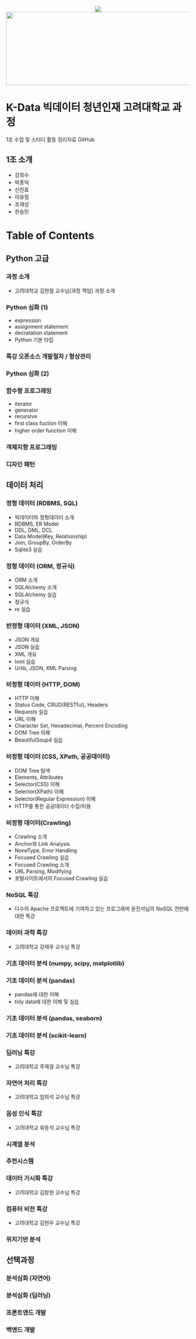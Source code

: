 <center>
  <img src='https://ifh.cc/g/M9YjL.png' />
  <img src='https://enveco.korea.ac.kr/_res/enveco/img/quick_link_03.png' width='850' height='200' align='center'/>
</center>

# K-Data 빅데이터 청년인재 고려대학교 과정
1조 수업 및 스터디 활동 정리자료 GitHub

## 1조 소개
- 강희수
- 박종익
- 신진효
- 이유정
- 조재성
- 한승민

# Table of Contents
## Python 고급
### 과정 소개
- 고려대학교 김현철 교수님(과정 책임) 과정 소개
### Python 심화 (1)
  - expression
  - assignment statement
  - decratation statement
  - Python 기본 타입
### 특강 오픈소스 개발절차 / 형상관리
### Python 심화 (2)
### 함수형 프로그래밍
  - iterator
  - generator
  - recursive
  - first class fuction 이해
  - higher order function 이해
### 객체지향 프로그래밍
### 디자인 패턴

## 데이터 처리
### 정형 데이터 (RDBMS, SQL)
- 빅데이터와 정형데이터 소개
- RDBMS, ER Model
- DDL, DML, DCL
- Data Model(Key, Relationship)
- Join, GroupBy, OrderBy
- Sqlite3 실습
### 정형 데이터 (ORM, 정규식)
- ORM 소개
- SQLAlchemy 소개
- SQLAlchemy 실습
- 정규식
- re 실습
### 반정형 데이터 (XML, JSON)
- JSON 개요
- JSON 실습
- XML 개요
- lxml 실습
- Urlib, JSON, XML Parsing
### 비정형 데이터 (HTTP, DOM)
- HTTP 이해
- Status Code, CRUD(RESTful), Headers
- Requests 실습
- URL 이해
- Character Set, Hexadecimal, Percent Encoding
- DOM Tree 이해
- BeautifulSoup4 실습
### 비정형 데이터 (CSS, XPath, 공공데이터)
- DOM Tree 탐색
- Elements, Attributes
- Selector(CSS) 이해
- Selector(XPath) 이해
- Selector(Regular Expression) 이해
- HTTP를 통한 공공데이터 수집/이용
### 비정형 데이터(Crawling)
- Crawling 소개
- Anchor와 Link Analysis
- NoneType, Error Handling
- Focused Crawling 실습
- Focused Crawling 소개
- URL Parsing, Modifying
- 포털사이트에서의 Focused Crawling 실습
### NoSQL 특강
- 다수의 Apache 프로젝트에 기여하고 있는 프로그래머 윤진석님의 NoSQL 전반에 대한 특강

### 데이터 과학 특강
- 고려대학교 강재우 교수님 특강
### 기초 데이터 분석 (numpy, scipy, matplotlib)
### 기초 데이터 분석 (pandas)
- pandas에 대한 이해
- tidy data에 대한 이해 및 실습
### 기초 데이터 분석 (pandas, seaborn)
### 기초 데이터 분석 (scikit-learn)
### 딥러닝 특강
- 고려대학교 주재걸 교수님 특강
### 자연어 처리 특강
- 고려대학교 임희석 교수님 특강
### 음성 인식 특강
- 고려대학교 육동석 교수님 특강
### 시계열 분석
### 추천시스템
### 데이터 가시화 특강
- 고려대학교 김창헌 교수님 특강
### 컴퓨터 비전 특강
- 고려대학교 김현우 교수님 특강
### 위치기반 분석

## 선택과정
### 분석심화 (자연어)
### 분석심화 (딥러닝)
### 프론트엔드 개발
### 백엔드 개발
